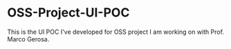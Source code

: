 # OSS-Project-UI-POC
This is the UI POC I've developed for OSS project I am working on with Prof. Marco Gerosa.

